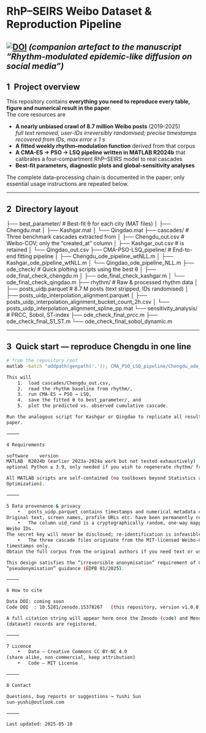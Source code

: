 # RhP–SEIRS Weibo Dataset & Reproduction Pipeline  
[![DOI](https://zenodo.org/badge/DOI/10.5281/zenodo.15378207.svg)](https://doi.org/10.5281/zenodo.15378207)
*(companion artefact to the manuscript “Rhythm-modulated epidemic-like diffusion on social media”)*
---

## 1 Project overview
This repository contains **everything you need to reproduce every table, figure and
numerical result in the paper**.  
The core resources are

* **A nearly unbiased crawl of 8.7 million Weibo posts** (2019-2025)  
  *full text removed, user-IDs irreversibly randomised; precise timestamps recovered from
IDs, max error ≤ 1 s*  
* **A fitted weekly rhythm–modulation function** derived from that corpus  
* **A CMA-ES → PSO → LSQ pipeline written in MATLAB R2024b** that calibrates a four-compartment
RhP–SEIRS model to real cascades  
* **Best-fit parameters, diagnostic plots and global-sensitivity analyses**

The complete data–processing chain is documented in the paper; only essential usage
instructions are repeated below.

---

## 2 Directory layout


├── best_parameter/                   # Best-fit θ for each city (MAT files)
│   ├── Chengdu.mat
│   ├── Kashgar.mat
│   └── Qingdao.mat
├── cascades/                         # Three benchmark cascades extracted from
│   ├── Chengdu_out.csv               #   Weibo-COV; only the “created_at” column
│   ├── Kashgar_out.csv               #   is retained
│   └── Qingdao_out.csv
├── CMA-PSO-LSQ_pipeline/             # End-to-end fitting pipeline
│   ├── Chengdu_ode_pipeline_wtNLL.m
│   ├── Kashgar_ode_pipeline_wtNLL.m
│   └── Qingdao_ode_pipeline_NLL.m
├── ode_check/                        # Quick plotting scripts using the best θ
│   ├── ode_final_check_chengdu.m
│   ├── ode_final_check_kashgar.m
│   └── ode_final_check_qingdao.m
├── rhythm/                           # Raw & processed rhythm data
│   ├── posts_uidp.parquet            # 8.7 M posts (text stripped, IDs randomised)
│   ├── posts_uidp_interpolation_alignment.parquet
│   ├── posts_uidp_interpolation_alignment_bucket_count_2h.csv
│   └── posts_uidp_interpolation_alignment_spline_pp.mat
└── sensitivity_analysis/             # PRCC, Sobol, ST-index
├── ode_check_final_prcc.m
├── ode_check_final_S1_ST.m
└── ode_check_final_sobol_dynamic.m

---

## 3 Quick start — reproduce Chengdu in one line

```bash
# from the repository root
matlab -batch "addpath(genpath('.')); CMA_PSO_LSQ_pipeline/Chengdu_ode_pipeline_wtNLL"

This will
	1.	load cascades/Chengdu_out.csv,
	2.	read the rhythm baseline from rhythm/,
	3.	run CMA-ES → PSO → LSQ,
	4.	save the fitted θ to best_parameter/, and
	5.	plot the predicted vs. observed cumulative cascade.

Run the analogous script for Kashgar or Qingdao to replicate all results in the
paper.

⸻

4 Requirements

software	version
MATLAB	R2024b (earlier 2023a-2024a work but not tested exhaustively)
optional Python	≥ 3.9, only needed if you wish to regenerate rhythm/ from the raw crawl; pip install pandas pyarrow tqdm cryptography

All MATLAB scripts are self-contained (no toolboxes beyond Statistics and
Optimization).

⸻

5 Data provenance & privacy
	•	posts_uidp.parquet contains timestamps and numerical metadata only.
Original text, screen names, profile URLs etc. have been permanently removed.
	•	The column uid_rand is a cryptographically random, one-way mapping of the original
Weibo IDs.
The secret key will never be disclosed; re-identification is infeasible.
	•	The three cascade files originate from the MIT-licensed Weibo-COV corpus but retain
timestamps only.
Obtain the full corpus from the original authors if you need text or user fields.

This design satisfies the “irreversible anonymisation” requirement of China PIPL and the
“pseudonymisation” guidance (EDPB 01/2025).

⸻

6 How to cite

Data DOI: coming soon
Code DOI  : 10.5281/zenodo.15378207   (this repository, version v1.0.0)

A full citation string will appear here once the Zenodo (code) and Mendeley Data
(dataset) records are registered.

⸻

7 Licence
	•	Data — Creative Commons CC BY-NC 4.0
(share alike, non-commercial, keep attribution)
	•	Code — MIT License

⸻

8 Contact

Questions, bug reports or suggestions → Yushi Sun
sun-yushi@outlook.com

⸻

Last updated: 2025-05-10

